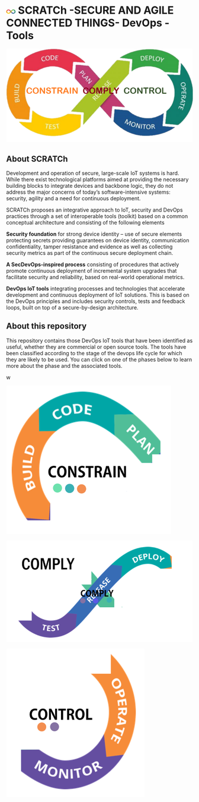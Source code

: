 #  <img src="./images/dev.png" alt ='DevOps Cicle'  width="5%" > SCRATCh -SECURE AND AGILE CONNECTED THINGS- DevOps - Tools 

<map name="3cimage-map">
    <area target="_self" alt="Constrain" title="/C1_Constrain/" href="/C1_Constrain/" coords="101,199,75,266,16,251,8,59,47,18,149,2,269,19,324,41,336,78,340,98,343,108,274,139,267,181,135,195" shape="poly">
    <area target="_self" alt="Comply" title="Comply" href="./C2_Comply" coords="99,233,241,238,296,175,358,111,408,50,446,21,536,2,639,41,597,85,462,86,402,151,356,206,317,245,291,274,231,316,103,303,59,283" shape="poly">
    <area target="_self" alt="Control" title="Control" href="/C3_Control" coords="655,58,693,145,675,240,595,307,518,315,426,289,398,265,407,226,456,229,445,141" shape="poly">
</map>

<img src="./images/3c_devops.png" usemap="#3cimage-map">



## About SCRATCh 
Development and operation of secure, large-scale IoT systems is hard. While there exist technological platforms aimed at providing the necessary building blocks to integrate devices and backbone logic, they do not address the major concerns of today’s software-intensive systems: security, agility and a need for continuous deployment.

SCRATCh proposes an integrative approach to IoT, security and DevOps practices through a set of interoperable tools (toolkit) based on a common conceptual architecture and consisting of the following elements

**Security foundation** for strong device identity – use of secure elements protecting secrets providing guarantees on device identity, communication confidentiality, tamper resistance and evidence as well as collecting security metrics as part of the continuous secure deployment chain.

**A SecDevOps-inspired process** consisting of procedures that actively promote continuous deployment of incremental system upgrades that facilitate security and reliability, based on real-world operational metrics.

**DevOps IoT tools** integrating processes and technologies that accelerate development and continuous deployment of IoT solutions. This is based on the DevOps principles and includes security controls, tests and feedback loops, built on top of a secure-by-design architecture.

## About this repository

This repository contains those DevOps IoT tools that have been identified as useful, whether they are commercial or open source tools. The tools have been classified according to the stage of the devops life cycle for which they are likely to be used. You can click on one of the phases below to learn more about the phase and the associated tools. 


w

[![Constrain](./images/c1_devops.png)](/C1_Constrain/)




[![Compy](./images/c2_devops.png)](/C2_Comply/)




[![Control](./images/c3_devops.png)](/C3_Control/)





